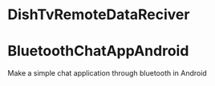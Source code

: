 # DishTvRemoteDataReciver 

# BluetoothChatAppAndroid
Make a simple chat application through bluetooth in Android
